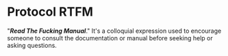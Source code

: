 # Protocol RTFM

"**_Read The Fucking Manual_**." It's a colloquial expression used to encourage someone to consult the documentation or manual before seeking help or asking questions.
